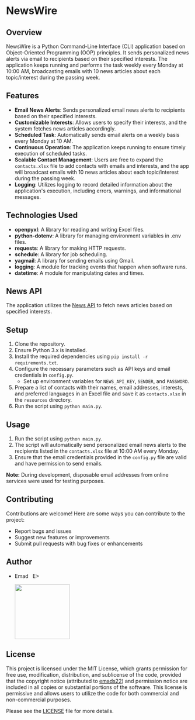 # NewsWire

## Overview
NewsWire is a Python Command-Line Interface (CLI) application based on Object-Oriented Programming (OOP) principles. It sends personalized news alerts via email to recipients based on their specified interests. The application keeps running and performs the task weekly every Monday at 10:00 AM, broadcasting emails with 10 news articles about each topic/interest during the passing week.

## Features
- **Email News Alerts**: Sends personalized email news alerts to recipients based on their specified interests.
- **Customizable Interests**: Allows users to specify their interests, and the system fetches news articles accordingly.
- **Scheduled Task**: Automatically sends email alerts on a weekly basis every Monday at 10 AM.
- **Continuous Operation**: The application keeps running to ensure timely execution of scheduled tasks.
- **Scalable Contact Management**: Users are free to expand the `contacts.xlsx` file to add contacts with emails and interests, and the app will broadcast emails with 10 news articles about each topic/interest during the passing week.
- **Logging**: Utilizes logging to record detailed information about the application's execution, including errors, warnings, and informational messages.

## Technologies Used
- **openpyxl**: A library for reading and writing Excel files.
- **python-dotenv**: A library for managing environment variables in .env files.
- **requests**: A library for making HTTP requests.
- **schedule**: A library for job scheduling.
- **yagmail**: A library for sending emails using Gmail.
- **logging**: A module for tracking events that happen when software runs.
- **datetime**: A module for manipulating dates and times.

## News API
The application utilizes the [News API](https://newsapi.org) to fetch news articles based on specified interests.

## Setup
1. Clone the repository.
2. Ensure Python 3.x is installed.
3. Install the required dependencies using `pip install -r requirements.txt`.
4. Configure the necessary parameters such as API keys and email credentials in `config.py`.
   - Set up environment variables for `NEWS_API_KEY`, `SENDER`, and `PASSWORD`.
5. Prepare a list of contacts with their names, email addresses, interests, and preferred languages in an Excel file and save it as `contacts.xlsx` in the `resources` directory.
6. Run the script using `python main.py`.

## Usage
1. Run the script using `python main.py`.
2. The script will automatically send personalized email news alerts to the recipients listed in the `contacts.xlsx` file at 10:00 AM every Monday.
3. Ensure that the email credentials provided in the `config.py` file are valid and have permission to send emails.

**Note:** During development, disposable email addresses from online services were used for testing purposes.

## Contributing
Contributions are welcome! Here are some ways you can contribute to the project:
- Report bugs and issues
- Suggest new features or improvements
- Submit pull requests with bug fixes or enhancements

## Author
- Emad &nbsp; E>
  
  [<img src="https://img.shields.io/badge/GitHub-Profile-blue?logo=github" width="150">](https://github.com/emads22)

## License
This project is licensed under the MIT License, which grants permission for free use, modification, distribution, and sublicense of the code, provided that the copyright notice (attributed to [emads22](https://github.com/emads22)) and permission notice are included in all copies or substantial portions of the software. This license is permissive and allows users to utilize the code for both commercial and non-commercial purposes.

Please see the [LICENSE](LICENSE) file for more details.